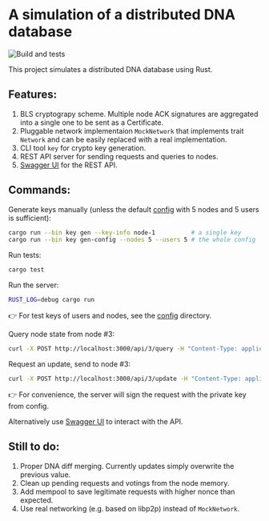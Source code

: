 # A simulation of a distributed DNA database

![Build and tests](https://github.com/denisglotov/dna-distributed-database/actions/workflows/rust.yml/badge.svg)

This project simulates a distributed DNA database using Rust.

## Features:

1. BLS cryptograpy scheme. Multiple node ACK signatures are aggregated into a single one to be sent as a Certificate.
2. Pluggable network implementaion `MockNetwork` that implements trait `Network` and can be easily replaced with a real implementation.
3. CLI tool `key` for crypto key generation.
4. REST API server for sending requests and queries to nodes.
5. [Swagger UI](2) for the REST API.

## Commands:

Generate keys manually (unless the default [config](1) with 5 nodes and 5 users is sufficient):

```bash
cargo run --bin key gen --key-info node-1          # a single key
cargo run --bin key gen-config --nodes 5 --users 5 # the whole config
```

Run tests:

```bash
cargo test
```

Run the server:

```bash
RUST_LOG=debug cargo run
```
:point_right: For test keys of users and nodes, see the [config](1) directory.


Query node state from node #3:

```bash
curl -X POST http://localhost:3000/api/3/query -H "Content-Type: application/json" -d '{"user_public_key": "8d8e59010750abe1b9ccfee89c38712133dc154abab838aa9de48f512c6642e2671b4fd148d114dd2685643b2423123c"}'
```

Request an update, send to node #3:

```bash
curl -X POST http://localhost:3000/api/3/update -H "Content-Type: application/json" -d '{"user_public_key": "8d8e59010750abe1b9ccfee89c38712133dc154abab838aa9de48f512c6642e2671b4fd148d114dd2685643b2423123c", "nonce": 0, "update": "ABC"}'
```
:point_right: For convenience, the server will sign the request with the private key from config.

Alternatively use [Swagger UI](2) to interact with the API.

[1]: ./config
[2]: http://localhost:3000/swagger-ui/

## Still to do:

1. Proper DNA diff merging. Currently updates simply overwrite the previous value.
2. Clean up pending requests and votings from the node memory.
3. Add mempool to save legitimate requests with higher nonce than expected.
4. Use real networking (e.g. based on libp2p) instead of `MockNetwork`.

